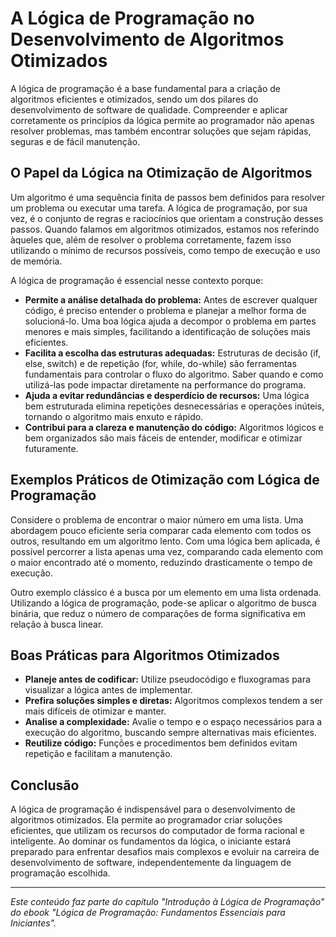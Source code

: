 
# A Lógica de Programação no Desenvolvimento de Algoritmos Otimizados

A lógica de programação é a base fundamental para a criação de algoritmos eficientes e otimizados, sendo um dos pilares do desenvolvimento de software de qualidade. Compreender e aplicar corretamente os princípios da lógica permite ao programador não apenas resolver problemas, mas também encontrar soluções que sejam rápidas, seguras e de fácil manutenção.

## O Papel da Lógica na Otimização de Algoritmos

Um algoritmo é uma sequência finita de passos bem definidos para resolver um problema ou executar uma tarefa. A lógica de programação, por sua vez, é o conjunto de regras e raciocínios que orientam a construção desses passos. Quando falamos em algoritmos otimizados, estamos nos referindo àqueles que, além de resolver o problema corretamente, fazem isso utilizando o mínimo de recursos possíveis, como tempo de execução e uso de memória.

A lógica de programação é essencial nesse contexto porque:

- **Permite a análise detalhada do problema:** Antes de escrever qualquer código, é preciso entender o problema e planejar a melhor forma de solucioná-lo. Uma boa lógica ajuda a decompor o problema em partes menores e mais simples, facilitando a identificação de soluções mais eficientes.
- **Facilita a escolha das estruturas adequadas:** Estruturas de decisão (if, else, switch) e de repetição (for, while, do-while) são ferramentas fundamentais para controlar o fluxo do algoritmo. Saber quando e como utilizá-las pode impactar diretamente na performance do programa.
- **Ajuda a evitar redundâncias e desperdício de recursos:** Uma lógica bem estruturada elimina repetições desnecessárias e operações inúteis, tornando o algoritmo mais enxuto e rápido.
- **Contribui para a clareza e manutenção do código:** Algoritmos lógicos e bem organizados são mais fáceis de entender, modificar e otimizar futuramente.

## Exemplos Práticos de Otimização com Lógica de Programação

Considere o problema de encontrar o maior número em uma lista. Uma abordagem pouco eficiente seria comparar cada elemento com todos os outros, resultando em um algoritmo lento. Com uma lógica bem aplicada, é possível percorrer a lista apenas uma vez, comparando cada elemento com o maior encontrado até o momento, reduzindo drasticamente o tempo de execução.

Outro exemplo clássico é a busca por um elemento em uma lista ordenada. Utilizando a lógica de programação, pode-se aplicar o algoritmo de busca binária, que reduz o número de comparações de forma significativa em relação à busca linear.

## Boas Práticas para Algoritmos Otimizados

- **Planeje antes de codificar:** Utilize pseudocódigo e fluxogramas para visualizar a lógica antes de implementar.
- **Prefira soluções simples e diretas:** Algoritmos complexos tendem a ser mais difíceis de otimizar e manter.
- **Analise a complexidade:** Avalie o tempo e o espaço necessários para a execução do algoritmo, buscando sempre alternativas mais eficientes.
- **Reutilize código:** Funções e procedimentos bem definidos evitam repetição e facilitam a manutenção.

## Conclusão

A lógica de programação é indispensável para o desenvolvimento de algoritmos otimizados. Ela permite ao programador criar soluções eficientes, que utilizam os recursos do computador de forma racional e inteligente. Ao dominar os fundamentos da lógica, o iniciante estará preparado para enfrentar desafios mais complexos e evoluir na carreira de desenvolvimento de software, independentemente da linguagem de programação escolhida.

---
*Este conteúdo faz parte do capítulo "Introdução à Lógica de Programação" do ebook "Lógica de Programação: Fundamentos Essenciais para Iniciantes".*
```
